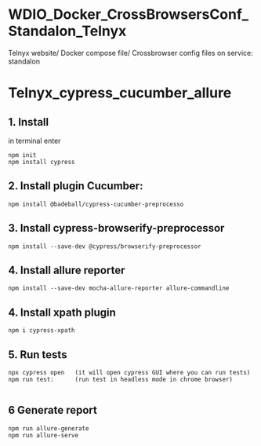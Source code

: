 # WDIO_Docker_CrossBrowsersConf_Standalon_Telnyx
Telnyx website/ Docker compose file/ Crossbrowser config files on service: standalon
# Telnyx_cypress_cucumber_allure



## 1. Install 
in terminal enter
```
npm init
npm install cypress

```
## 2. Install plugin Cucumber:
```
npm install @badeball/cypress-cucumber-preprocesso

```

## 3. Install cypress-browserify-preprocessor<br>
```
npm install --save-dev @cypress/browserify-preprocessor
```
## 4. Install allure reporter
```
npm install --save-dev mocha-allure-reporter allure-commandline
```
## 4. Install xpath plugin
```
npm i cypress-xpath
```
## 5. Run tests
```
npx cypress open   (it will open cypress GUI where you can run tests)  
npm run test:      (run test in headless mode in chrome browser)
   

```


## 6 Generate report
```
npm run allure-generate
npm run allure-serve
```
